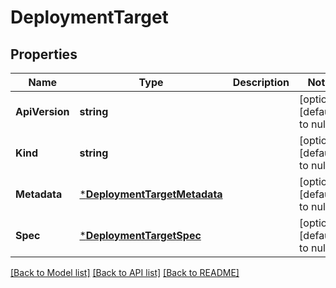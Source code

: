 # DeploymentTarget

## Properties
Name | Type | Description | Notes
------------ | ------------- | ------------- | -------------
**ApiVersion** | **string** |  | [optional] [default to null]
**Kind** | **string** |  | [optional] [default to null]
**Metadata** | [***DeploymentTargetMetadata**](DeploymentTargetMetadata.md) |  | [optional] [default to null]
**Spec** | [***DeploymentTargetSpec**](DeploymentTargetSpec.md) |  | [optional] [default to null]

[[Back to Model list]](../README.md#documentation-for-models) [[Back to API list]](../README.md#documentation-for-api-endpoints) [[Back to README]](../README.md)


